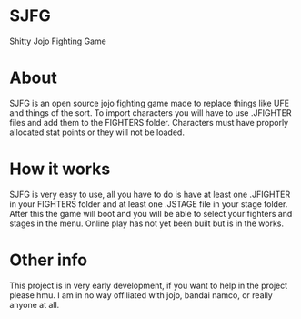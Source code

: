 # SJFG
Shitty Jojo Fighting Game

# About
SJFG is an open source jojo fighting game made to replace things like UFE and things of the sort. To import characters you will have to use .JFIGHTER files and add them to the FIGHTERS folder. Characters must have proporly allocated stat points or they will not be loaded.

# How it works
SJFG is very easy to use, all you have to do is have at least one .JFIGHTER in your FIGHTERS folder and at least one .JSTAGE file in your stage folder. After this the game will boot and you will be able to select your fighters and stages in the menu. Online play has not yet been built but is in the works.

# Other info
This project is in very early development, if you want to help in the project please hmu. I am in no way offiliated with jojo, bandai namco, or really anyone at all. 


